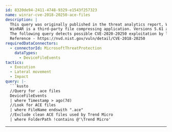 ```yaml
---
id: 8320de94-2411-4748-9329-e1543f257323
name: winrar-cve-2018-20250-ace-files
description: |
  This query was originally published in the threat analytics report, WinRAR CVE-2018-20250 exploit
  WinRAR is a third-party file compressing application. Versions 5.61 and earlier contained a flaw that could be exploited by an attacker to read and write to an arbitrary path on the target's system. This could be used to run arbitrary code, overwrite system files, or access sensitive information. This vulnerability was designated CVE-2018-20250, and it is associated an outdated version of the legacy ACE compression library, 'unacev2.dll'.
  The following query detects possible CVE-2020-20250 exploitation by looking for files with the .ace extension.
  Reference - https://nvd.nist.gov/vuln/detail/CVE-2018-20250
requiredDataConnectors:
  - connectorId: MicrosoftThreatProtection
    dataTypes:
      - DeviceFileEvents
tactics:
  - Execution
  - Lateral movement
  - Impact
query: |-
  ```kusto
  //Query for .ace files
  DeviceFileEvents
  | where Timestamp > ago(7d)
  //Look for ACE files
  | where FileName endswith ".ace"
  //Exclude clean ACE files used by Trend Micro
  | where FolderPath !contains @'\Trend Micro'
  ```
---
```


